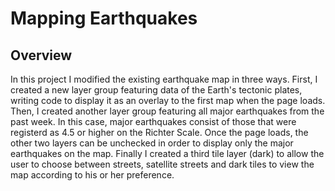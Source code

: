 # Mapping Earthquakes

## Overview
In this project I modified the existing earthquake map in three ways.  First, I created a new layer group featuring data of the Earth's tectonic plates, writing code to display it as an overlay to the first map when the page loads.  Then, I created another layer group featuring all major earthquakes from the past week.  In this case, major earthquakes consist of those that were registerd as 4.5 or higher on the Richter Scale.  Once the page loads, the other two layers can be unchecked in order to display only the major earthquakes on the map.  Finally I created a third tile layer (dark) to allow the user to choose between streets, satellite streets and dark tiles to view the map according to his or her preference.
